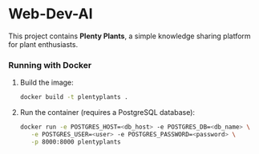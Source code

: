 # Web-Dev-AI
This project contains **Plenty Plants**, a simple knowledge sharing platform for plant enthusiasts.

### Running with Docker

1. Build the image:
   ```bash
   docker build -t plentyplants .
   ```
2. Run the container (requires a PostgreSQL database):
   ```bash
   docker run -e POSTGRES_HOST=<db_host> -e POSTGRES_DB=<db_name> \
      -e POSTGRES_USER=<user> -e POSTGRES_PASSWORD=<password> \
      -p 8000:8000 plentyplants
   ```
